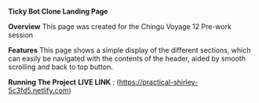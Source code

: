 **Ticky Bot Clone Landing Page**

**Overview**
This page was created for the Chingu Voyage 12 Pre-work session

**Features**
This page shows a simple display of the different sections, 
which can easily be navigated with the contents of the header, 
aided by smooth scrolling and back to top button.

**Running The Project**
**LIVE LINK** : (https://practical-shirley-5c3fd5.netlify.com)
